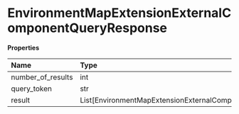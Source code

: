 # EnvironmentMapExtensionExternalComponentQueryResponse

**Properties**

| Name              | Type                                           | Required | Description |
| :---------------- | :--------------------------------------------- | :------- | :---------- |
| number_of_results | int                                            | ❌       |             |
| query_token       | str                                            | ❌       |             |
| result            | List[EnvironmentMapExtensionExternalComponent] | ❌       |             |

